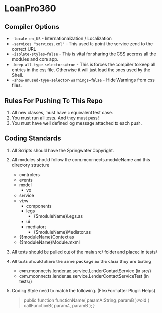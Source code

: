 LoanPro360
=============

 
Compiler Options
----------------
- `-locale en_US` - Internationalization / Localization
- `-services "services.xml"` - This used to point the service zend to the correct URL
- `-isolate-styles=false` - This is vital for sharing the CSS accross all the modules and core app.
- `-keep-all-type-selectors=true` - This is forces the compiler to keep all entries in the css file. Otherwise it will just load the ones used by the Shell.
- `-show-unused-type-selector-warnings=false` - Hide Warnings from css files.


Rules For Pushing To This Repo
------------------------------

1. All new classes, must have a equivalent test case.
2. You must run all tests. And they must pass!
3. You must have well defined log message attached to each push.

Coding Standards
----------------

1. All Scripts should have the Springwater Copyright.
2. All modules should follow the com.mconnects.moduleName and this directory structure

	- controlers
	- events
	- model
		- vo
	- service
	- view
		- components
		- legs
			- {$moduleName}Legs.as
		- ui
		- mediators
			- {$moduleName}Mediator.as
	- {$moduleName}Context.as
	- {$moduleName}Module.mxml
	
3. All tests should be pulled out of the main src/ folder and placed in tests/
4. All tests should share the same package as the class they are testing
	- com.mconnects.lender.ae.service.LenderContactService (in src/)
	- com.mconnects.lender.ae.service.LenderContactServiceTest (in tests/)
5. Coding Style need to match the following. (FlexFormatter Plugin Helps)
	> public function functionName( paramA:String, paramB ):void {
	> 		callFunctionB( paramA, paramB );
	> }